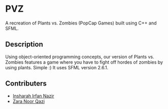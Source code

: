 # PVZ
A recreation of Plants vs. Zombies (PopCap Games) built using C++ and SFML.

## Description
Using object-oriented programming concepts, our version of Plants vs. Zombies features a game where you have to fight off hordes of zombies by using plants. Simple :)
It uses SFML version 2.6.1.

## Contributers
  - <a href=https://github.com/insharahn>Insharah Irfan Nazir</a>
  - <a href=https://github.com/ZaraHEREhehe>Zara Noor Qazi</a>
